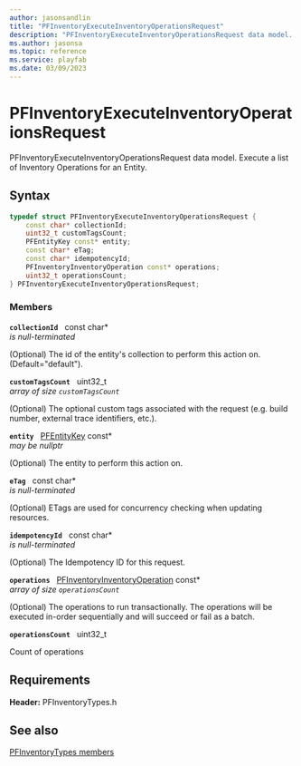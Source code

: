 ```yaml
---
author: jasonsandlin
title: "PFInventoryExecuteInventoryOperationsRequest"
description: "PFInventoryExecuteInventoryOperationsRequest data model. Execute a list of Inventory Operations for an Entity."
ms.author: jasonsa
ms.topic: reference
ms.service: playfab
ms.date: 03/09/2023
---
```


# PFInventoryExecuteInventoryOperationsRequest  

PFInventoryExecuteInventoryOperationsRequest data model. Execute a list of Inventory Operations for an Entity.  

## Syntax  
  
```cpp
typedef struct PFInventoryExecuteInventoryOperationsRequest {  
    const char* collectionId;  
    uint32_t customTagsCount;  
    PFEntityKey const* entity;  
    const char* eTag;  
    const char* idempotencyId;  
    PFInventoryInventoryOperation const* operations;  
    uint32_t operationsCount;  
} PFInventoryExecuteInventoryOperationsRequest;  
```
  
### Members  
  
**`collectionId`** &nbsp; const char*  
*is null-terminated*  
  
(Optional) The id of the entity's collection to perform this action on. (Default="default").
  
**`customTagsCount`** &nbsp; uint32_t  
*array of size `customTagsCount`*  
  
(Optional) The optional custom tags associated with the request (e.g. build number, external trace identifiers, etc.).
  
**`entity`** &nbsp; [PFEntityKey](../../pftypes/structs/pfentitykey-c.md) const*  
*may be nullptr*  
  
(Optional) The entity to perform this action on.
  
**`eTag`** &nbsp; const char*  
*is null-terminated*  
  
(Optional) ETags are used for concurrency checking when updating resources.
  
**`idempotencyId`** &nbsp; const char*  
*is null-terminated*  
  
(Optional) The Idempotency ID for this request.
  
**`operations`** &nbsp; [PFInventoryInventoryOperation](pfinventoryinventoryoperation.md) const*  
*array of size `operationsCount`*  
  
(Optional) The operations to run transactionally. The operations will be executed in-order sequentially and will succeed or fail as a batch.
  
**`operationsCount`** &nbsp; uint32_t  
  
Count of operations
  
  
## Requirements  
  
**Header:** PFInventoryTypes.h
  
## See also  
[PFInventoryTypes members](../pfinventorytypes_members.md)  

  
  
